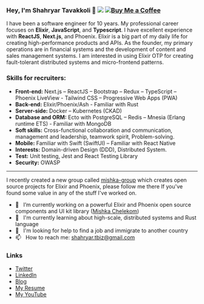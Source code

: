 ### Hey, I'm Shahryar Tavakkoli 👋  [![](https://img.shields.io/static/v1?label=Sponsor&message=%E2%9D%A4&logo=GitHub&color=%23fe8e86)](https://github.com/sponsors/mishka-group) [![Buy Me a Coffee](https://img.shields.io/badge/buy%20me%20a%20coffee-donate-yellow.svg)](https://www.buymeacoffee.com/mishkagroup)

I have been a software engineer for 10 years. My professional career focuses on **Elixir**, **JavaScript**, and **Typescript**. I have excellent experience with **ReactJS**, **Next.js**, and Phoenix. Elixir is a big part of my daily life for creating high-performance products and APIs. As the founder, my primary operations are in financial systems and the development of content and sales management systems. I am interested in using Elixir OTP for creating fault-tolerant distributed systems and micro-frontend patterns.


### Skills for recruiters:

-	**Front-end:** Next.js – ReactJS – Bootstrap – Redux – TypeScript – Phoenix LiveView - Tailwind CSS – Progressive Web Apps (PWA)
-	**Back-end:** Elixir/Phoenix/Ash - Familiar with Rust
-	**Server-side:** Docker – Kubernetes (CKAD)
-	**Database and ORM:** Ecto with PostgreSQL – Redis – Mnesia (Erlang runtime ETS) - Familiar with MongoDB
-	**Soft skills:** Cross-functional collaboration and communication, management and leadership, teamwork spirit, Problem-solving.
-	**Mobile:** Familiar with Swift (SwiftUI) – Familiar with React Native
-	**Interests:** Domain-driven Design (DDD), Distributed System.
-	**Test:** Unit testing, Jest and React Testing Library
-	**Security:** OWASP


---

I recently created a new group called [mishka-group](https://github.com/mishka-group) which creates open source projects for Elixir and Phoenix, please follow me there If you've found some value in any of the stuff I've worked on.

 
- 🔭 &nbsp; I’m currently working on a powerful Elixir and Phoenix open source components and UI kit library  ([Mishka Chelekom](https://github.com/mishka-group/mishka_chelekom))
- 🌱 &nbsp; I'm currently learning about high-scale, distributed systems and Rust language
- 🤔 &nbsp; I'm looking for help to find a job and immigrate to another country
- 📫 &nbsp; How to reach me: shahryar.tbiz@gmail.com

### Links

* [Twitter](https://twitter.com/shahryar_tbiz)
* [LinkedIn](https://www.linkedin.com/in/shahryar-tavakkoli/)
* [Blog](https://mishka.tools/blog)
* [My Resume](https://github.com/shahryarjb/shahryarjb/files/14635286/Shahryar-resume-elixir.backend-developer-full-stack.pdf)
* [My YouTube](https://www.youtube.com/c/shahryartavakkoli)



